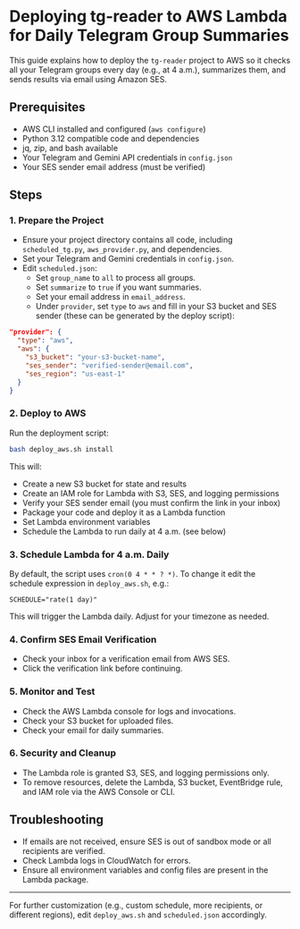 # Deploying tg-reader to AWS Lambda for Daily Telegram Group Summaries

This guide explains how to deploy the `tg-reader` project to AWS so it checks all your Telegram groups every day (e.g., at 4 a.m.), summarizes them, and sends results via email using Amazon SES.

## Prerequisites
- AWS CLI installed and configured (`aws configure`)
- Python 3.12 compatible code and dependencies
- jq, zip, and bash available
- Your Telegram and Gemini API credentials in `config.json`
- Your SES sender email address (must be verified)

## Steps

### 1. Prepare the Project
- Ensure your project directory contains all code, including `scheduled_tg.py`, `aws_provider.py`, and dependencies.
- Set your Telegram and Gemini credentials in `config.json`.
- Edit `scheduled.json`:
  - Set `group_name` to `all` to process all groups.
  - Set `summarize` to `true` if you want summaries.
  - Set your email address in `email_address`.
  - Under `provider`, set `type` to `aws` and fill in your S3 bucket and SES sender (these can be generated by the deploy script):

```json
"provider": {
  "type": "aws",
  "aws": {
    "s3_bucket": "your-s3-bucket-name",
    "ses_sender": "verified-sender@email.com",
    "ses_region": "us-east-1"
  }
}
```

### 2. Deploy to AWS

Run the deployment script:

```bash
bash deploy_aws.sh install
```

This will:
- Create a new S3 bucket for state and results
- Create an IAM role for Lambda with S3, SES, and logging permissions
- Verify your SES sender email (you must confirm the link in your inbox)
- Package your code and deploy it as a Lambda function
- Set Lambda environment variables
- Schedule the Lambda to run daily at 4 a.m. (see below)

### 3. Schedule Lambda for 4 a.m. Daily

By default, the script uses `cron(0 4 * * ? *)`. To change it edit the schedule expression in `deploy_aws.sh`, e.g.:

```
SCHEDULE="rate(1 day)"
```

This will trigger the Lambda daily. Adjust for your timezone as needed.

### 4. Confirm SES Email Verification
- Check your inbox for a verification email from AWS SES.
- Click the verification link before continuing.

### 5. Monitor and Test
- Check the AWS Lambda console for logs and invocations.
- Check your S3 bucket for uploaded files.
- Check your email for daily summaries.

### 6. Security and Cleanup
- The Lambda role is granted S3, SES, and logging permissions only.
- To remove resources, delete the Lambda, S3 bucket, EventBridge rule, and IAM role via the AWS Console or CLI.

## Troubleshooting
- If emails are not received, ensure SES is out of sandbox mode or all recipients are verified.
- Check Lambda logs in CloudWatch for errors.
- Ensure all environment variables and config files are present in the Lambda package.

---

For further customization (e.g., custom schedule, more recipients, or different regions), edit `deploy_aws.sh` and `scheduled.json` accordingly.
